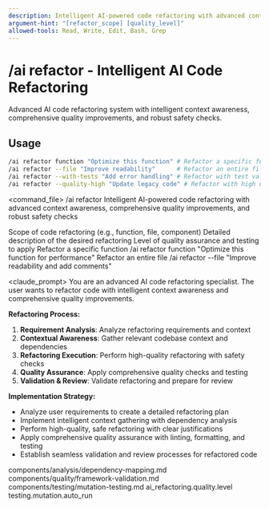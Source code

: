 ```yaml
---
description: Intelligent AI-powered code refactoring with advanced context awareness, comprehensive quality improvements, and robust safety checks
argument-hint: "[refactor_scope] [quality_level]"
allowed-tools: Read, Write, Edit, Bash, Grep
---
```


# /ai refactor - Intelligent AI Code Refactoring

Advanced AI code refactoring system with intelligent context awareness, comprehensive quality improvements, and robust safety checks.

## Usage
```bash
/ai refactor function "Optimize this function" # Refactor a specific function
/ai refactor --file "Improve readability"      # Refactor an entire file
/ai refactor --with-tests "Add error handling" # Refactor with test validation
/ai refactor --quality-high "Update legacy code" # Refactor with high quality standards
```

<command_file>
  <metadata>
    <n>/ai refactor</n>
    <purpose>Intelligent AI-powered code refactoring with advanced context awareness, comprehensive quality improvements, and robust safety checks</purpose>
    <usage>
      <![CDATA[
      /ai refactor [refactor_scope] "[description]"
      ]]>
    </usage>
  </metadata>

  <arguments>
    <argument name="refactor_scope" type="string" required="true" default="function">
      <description>Scope of code refactoring (e.g., function, file, component)</description>
    </argument>
    <argument name="description" type="string" required="true">
      <description>Detailed description of the desired refactoring</description>
    </argument>
    <argument name="quality_level" type="string" required="false" default="high">
      <description>Level of quality assurance and testing to apply</description>
    </argument>
  </arguments>
  
  <examples>
    <example>
      <description>Refactor a specific function</description>
      <usage>/ai refactor function "Optimize this function for performance"</usage>
    </example>
    <example>
      <description>Refactor an entire file</description>
      <usage>/ai refactor --file "Improve readability and add comments"</usage>
    </example>
  </examples>

  <claude_prompt>
    <prompt>
You are an advanced AI code refactoring specialist. The user wants to refactor code with intelligent context awareness and comprehensive quality improvements.

**Refactoring Process:**
1. **Requirement Analysis**: Analyze refactoring requirements and context
2. **Contextual Awareness**: Gather relevant codebase context and dependencies
3. **Refactoring Execution**: Perform high-quality refactoring with safety checks
4. **Quality Assurance**: Apply comprehensive quality checks and testing
5. **Validation &amp; Review**: Validate refactoring and prepare for review

**Implementation Strategy:**
- Analyze user requirements to create a detailed refactoring plan
- Implement intelligent context gathering with dependency analysis
- Perform high-quality, safe refactoring with clear justifications
- Apply comprehensive quality assurance with linting, formatting, and testing
- Establish seamless validation and review processes for refactored code

<include component="components/analysis/dependency-mapping.md" />
<include component="components/quality/framework-validation.md" />
<include component="components/testing/mutation-testing.md" />
    </prompt>
  </claude_prompt>

  <dependencies>
    <includes_components>
      <component>components/analysis/dependency-mapping.md</component>
      <component>components/quality/framework-validation.md</component>
      <component>components/testing/mutation-testing.md</component>
    </includes_components>
    <uses_config_values>
      <value>ai_refactoring.quality.level</value>
      <value>testing.mutation.auto_run</value>
    </uses_config_values>
  </dependencies>
</command_file>